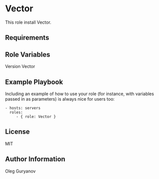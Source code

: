 Vector
=========

This role install Vector.

Requirements
------------

Role Variables
--------------

Version Vector

Example Playbook
----------------

Including an example of how to use your role (for instance, with variables passed in as parameters) is always nice for users too:

    - hosts: servers
      roles:
         - { role: Vector }

License
-------

MIT

Author Information
------------------

Oleg Guryanov

